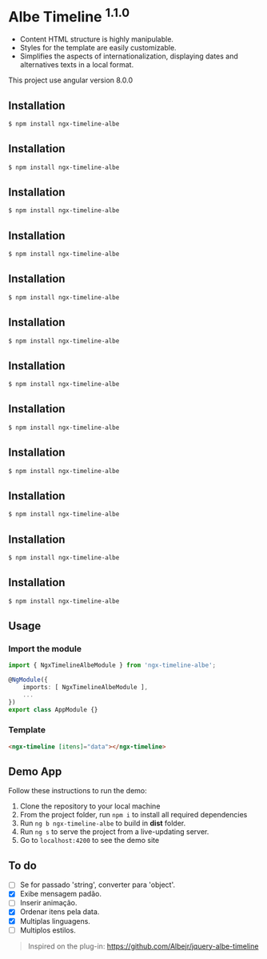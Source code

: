 # Albe Timeline <sup>1.1.0</sup>

- Content HTML structure is highly manipulable.
- Styles for the template are easily customizable.
- Simplifies the aspects of internationalization, displaying dates and alternatives texts in a local format.

This project use angular version 8.0.0

## Installation
```html
$ npm install ngx-timeline-albe
```

## Installation
```html
$ npm install ngx-timeline-albe
```

## Installation
```html
$ npm install ngx-timeline-albe
```

## Installation
```html
$ npm install ngx-timeline-albe
```

## Installation
```html
$ npm install ngx-timeline-albe
```

## Installation
```html
$ npm install ngx-timeline-albe
```

## Installation
```html
$ npm install ngx-timeline-albe
```

## Installation
```html
$ npm install ngx-timeline-albe
```

## Installation
```html
$ npm install ngx-timeline-albe
```

## Installation
```html
$ npm install ngx-timeline-albe
```

## Installation
```html
$ npm install ngx-timeline-albe
```

## Installation
```html
$ npm install ngx-timeline-albe
```

## Usage
### Import the module
```typescript
import { NgxTimelineAlbeModule } from 'ngx-timeline-albe';

@NgModule({
    imports: [ NgxTimelineAlbeModule ],
    ...
})
export class AppModule {}
```

### Template
```html
<ngx-timeline [itens]="data"></ngx-timeline>
```

## Demo App
Follow these instructions to run the demo:

1. Clone the repository to your local machine
2. From the project folder, run `npm i` to install all required dependencies
3. Run `ng b ngx-timeline-albe` to build in **dist** folder.
4. Run `ng s` to serve the project from a live-updating server.
5. Go to `localhost:4200` to see the demo site


## To do
- [ ] Se for passado 'string', converter para 'object'.
- [x] Exibe mensagem padão.
- [ ] Inserir animação.
- [x] Ordenar itens pela data.
- [x] Multiplas linguagens.
- [ ] Multiplos estilos.

>Inspired on the plug-in: https://github.com/Albejr/jquery-albe-timeline
